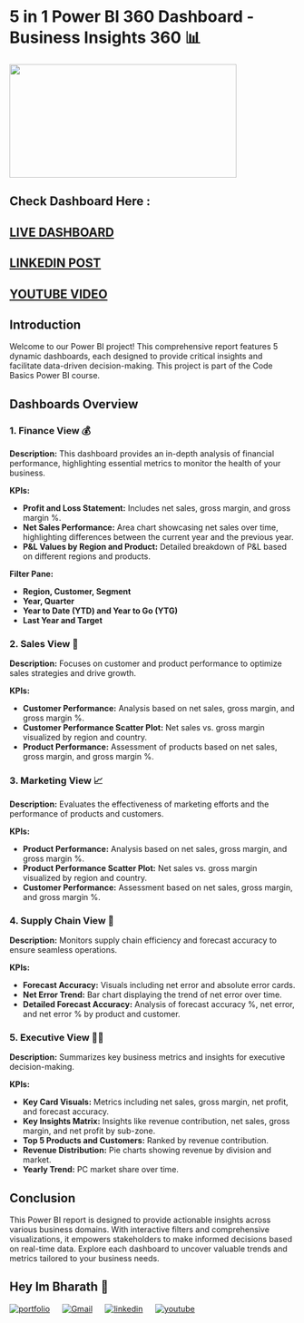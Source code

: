 # 5 in 1 Power BI 360 Dashboard - Business Insights 360 📊

  <img src = "https://github.com/bharath-amaresam/BI-360/assets/82637423/9648cdd9-d7d8-48cb-a3fb-0df81a37e7e5" width="400" height="200"/>

## Check Dashboard Here : 
## [LIVE DASHBOARD](https://project.novypro.com/CVMH7F)
## [LINKEDIN POST]()
## [YOUTUBE VIDEO](https://youtu.be/ZkzLYNFPqwk)

## Introduction
Welcome to our Power BI project! This comprehensive report features 5 dynamic dashboards, each designed to provide critical insights and facilitate data-driven decision-making. This project is part of the Code Basics Power BI course.

## Dashboards Overview

### 1. Finance View 💰
**Description:** This dashboard provides an in-depth analysis of financial performance, highlighting essential metrics to monitor the health of your business.

**KPIs:**
- **Profit and Loss Statement:** Includes net sales, gross margin, and gross margin %.
- **Net Sales Performance:** Area chart showcasing net sales over time, highlighting differences between the current year and the previous year.
- **P&L Values by Region and Product:** Detailed breakdown of P&L based on different regions and products.

**Filter Pane:**
- **Region, Customer, Segment**
- **Year, Quarter**
- **Year to Date (YTD) and Year to Go (YTG)**
- **Last Year and Target**

### 2. Sales View 🛒
**Description:** Focuses on customer and product performance to optimize sales strategies and drive growth.

**KPIs:**
- **Customer Performance:** Analysis based on net sales, gross margin, and gross margin %.
- **Customer Performance Scatter Plot:** Net sales vs. gross margin visualized by region and country.
- **Product Performance:** Assessment of products based on net sales, gross margin, and gross margin %.

### 3. Marketing View 📈
**Description:** Evaluates the effectiveness of marketing efforts and the performance of products and customers.

**KPIs:**
- **Product Performance:** Analysis based on net sales, gross margin, and gross margin %.
- **Product Performance Scatter Plot:** Net sales vs. gross margin visualized by region and country.
- **Customer Performance:** Assessment based on net sales, gross margin, and gross margin %.

### 4. Supply Chain View 🚚
**Description:** Monitors supply chain efficiency and forecast accuracy to ensure seamless operations.

**KPIs:**
- **Forecast Accuracy:** Visuals including net error and absolute error cards.
- **Net Error Trend:** Bar chart displaying the trend of net error over time.
- **Detailed Forecast Accuracy:** Analysis of forecast accuracy %, net error, and net error % by product and customer.

### 5. Executive View 🧑‍💼
**Description:** Summarizes key business metrics and insights for executive decision-making.

**KPIs:**
- **Key Card Visuals:** Metrics including net sales, gross margin, net profit, and forecast accuracy.
- **Key Insights Matrix:** Insights like revenue contribution, net sales, gross margin, and net profit by sub-zone.
- **Top 5 Products and Customers:** Ranked by revenue contribution.
- **Revenue Distribution:** Pie charts showing revenue by division and market.
- **Yearly Trend:** PC market share over time.

## Conclusion
This Power BI report is designed to provide actionable insights across various business domains. With interactive filters and comprehensive visualizations, it empowers stakeholders to make informed decisions based on real-time data. Explore each dashboard to uncover valuable trends and metrics tailored to your business needs.

## Hey Im Bharath 👋 
[![portfolio](https://img.shields.io/badge/my_portfolio-000?style=for-the-badge&logo=ko-fi&logoColor=white)](https://codebasics.io/portfolio/Amaresam-Sai-Bharath-Chand)
&emsp;
[![Gmail](https://img.shields.io/badge/bharath.temp3@gmail.com-white?logo=Gmail)](mailto:bharath.temp3@gmail.com)
&emsp;
[![linkedin](https://img.shields.io/badge/linkedin-0A66C2?style=for-the-badge&logo=linkedin&logoColor=white)](https://www.linkedin.com/in/amaresam-sai-bharath-chand-47ba50168/)
&emsp;
[![youtube](https://img.shields.io/badge/youtube-1DA1F2?style=for-the-badge&logo=youtube&logoColor=red)](https://youtu.be/ZkzLYNFPqwk)
&emsp;

